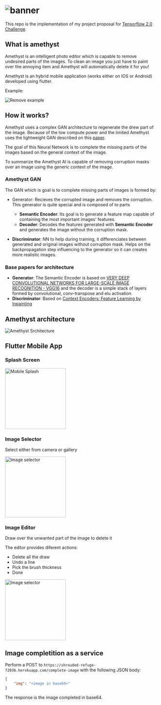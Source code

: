 # ![banner](img/banner.png)

This repo is the implementation of my project proposal for [Tensorflow 2.0 Challenge](https://tensorflow.devpost.com/).

## What is amethyst

Amethyst is an intelligent photo editor which is capable to remove undesired parts of the images. To clean an image you just have to paint over the annoying item and Amethyst will automatically delete it for you!

Amethyst is an hybrid mobile application (works either on IOS or Android) developed using flutter.

Example:

![Remove example](context-encoder/reports/figures/sample.png)

## How it works?

Amethyst uses a complex GAN architecture to regenerate the drew part of the image. Because of the low compute power and the limited Amethyst uses the lightweight GAN described on this [paper](https://www.dropbox.com/s/e4l19y9ggqqk2yf/0360.pdf?dl=1).

The goal of this Neural Network is to complete the missing parts of the images based on the general context of the image.

To summarize the Amethyst AI is capable of removing corruption masks over an image using the generic context of the image.  

### Amethyst GAN

The GAN which is goal is to complete missing parts of images is formed by:

- Generator: Recieves the corrupted image and removes the corruption. This generator is quite special and is composed of to parts
  - **Semantic Encoder**: Its goal is to generate a feature map capable of containing the most important images' features.
  - **Decoder**: Decodes the features generated with **Semantic Encoder** and generates the image without the corruption mask.

- **Discriminator**: NN to help during training, it differenciates between generated and original images without corruption mask. Helps on the backpropagation step influencing to the generator so it can creates more realistic images.

### Base papers for architecture

- **Generator**: The Semantic Encoder is based on [VERY DEEP CONVOLUTIONAL NETWORKS FOR LARGE-SCALE IMAGE RECOGNITION - VGG16](https://arxiv.org/pdf/1409.1556.pdf) and the decoder is a simple stack of layers formed by convolutional, conv-transpose and elu activation.
- **Discriminator**: Based on [Context Encoders: Feature Learning by Inpainting](https://arxiv.org/pdf/1604.07379.pdf)

## Amethyst architecture

![Amethyst Srchitecture](img/amethyst_arch.png)

## Flutter Mobile App

### Splash Screen

<img src="img/splash.jpg" width="200" alt="Mobile Splash">

### Image Selector

Select either from camera or gallery

<img src="img/photo_picker.jpg" width="200" alt="Image selector">

### Image Editor

Draw over the unwanted part of the image to delete it

The editor provides diferent actions:
 
- Delete all the draw
- Undo a line
- Pick the brush thickness
- Done

<img src="img/actions.jpg" width="200" alt="Image selector">

## Image completition as a service

Perform a POST to `https://shrouded-refuge-72036.herokuapp.com/complete-image` with the following JSON body:

```JSON
{
    "img": "<image in base64>"
}
```

The response is the image completed in base64.
